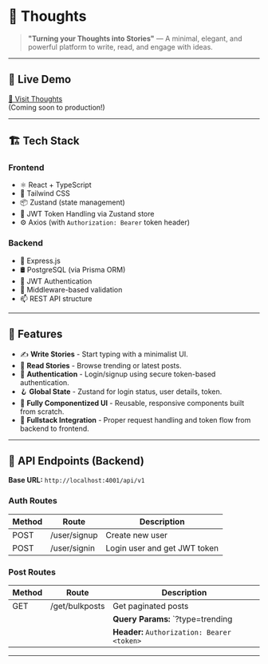 # 🧠 Thoughts

> **"Turning your Thoughts into Stories"** — A minimal, elegant, and powerful platform to write, read, and engage with ideas.

---

## 🚀 Live Demo

[🔗 Visit Thoughts](http://localhost:5173)  
(Coming soon to production!)

---

## 🏗️ Tech Stack

### Frontend
- ⚛️ React + TypeScript
- 💨 Tailwind CSS
- 📦 Zustand (state management)
- 🔐 JWT Token Handling via Zustand store
- ⚙️ Axios (with `Authorization: Bearer` token header)

### Backend
- 🚂 Express.js
- 🛢️ PostgreSQL (via Prisma ORM)
- 🔐 JWT Authentication
- 🧰 Middleware-based validation
- 📫 REST API structure

---

## 🧠 Features

- ✍️ **Write Stories** - Start typing with a minimalist UI.
- 📖 **Read Stories** - Browse trending or latest posts.
- 🔐 **Authentication** - Login/signup using secure token-based authentication.
- 🪝 **Global State** - Zustand for login status, user details, token.
- 🧵 **Fully Componentized UI** - Reusable, responsive components built from scratch.
- 🎯 **Fullstack Integration** - Proper request handling and token flow from backend to frontend.

---

## 🧭 API Endpoints (Backend)

**Base URL:** `http://localhost:4001/api/v1`

### Auth Routes

| Method | Route          | Description                  |
|--------|----------------|------------------------------|
| POST   | /user/signup   | Create new user              |
| POST   | /user/signin   | Login user and get JWT token |

### Post Routes

| Method | Route             | Description                                              |
|--------|-------------------|----------------------------------------------------------|
| GET    | /get/bulkposts    | Get paginated posts                                      |
|        |                   | **Query Params:** `?type=trending|new&page=1&pageSize=10` |
|        |                   | **Header:** `Authorization: Bearer <token>`             |

---
